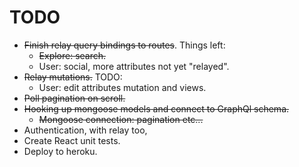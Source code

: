 # TODO
* ~~Finish relay query bindings to routes~~. Things left:
  * ~~Explore: search.~~
  * User: social, more attributes not yet "relayed".
* ~~Relay mutations.~~ TODO:
  * User: edit attributes mutation and views.
* ~~Poll pagination on scroll.~~
* ~~Hooking up mongoose models and connect to GraphQl schema.~~
  * ~~Mongoose connection: pagination etc...~~
* Authentication, with relay too,
* Create React unit tests.
* Deploy to heroku.



